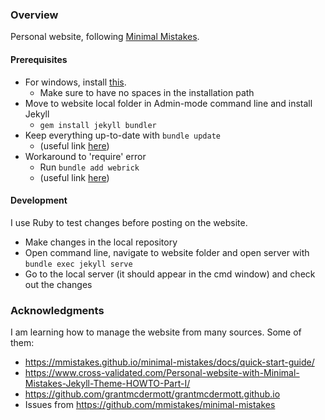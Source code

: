 
### Overview

Personal website, following [Minimal Mistakes](https://mmistakes.github.io/minimal-mistakes/).

#### Prerequisites 

- For windows, install [this](https://rubyinstaller.org/).
    - Make sure to have no spaces in the installation path
- Move to website local folder in Admin-mode command line and install Jekyll
    - `gem install jekyll bundler`
- Keep everything up-to-date with `bundle update`
    - (useful link [here](https://gist.github.com/widdowquinn/f255783f826f358f5de97186131419a9))
- Workaround to 'require' error
    - Run `bundle add webrick`
    - (useful link [here](https://github.com/jekyll/jekyll/issues/8523))

#### Development

I use Ruby to test changes before posting on the website. 

- Make changes in the local repository
- Open command line, navigate to website folder and open server with `bundle exec jekyll serve`
- Go to the local server (it should appear in the cmd window) and check out the changes

### Acknowledgments

I am learning how to manage the website from many sources. Some of them:

- https://mmistakes.github.io/minimal-mistakes/docs/quick-start-guide/
- https://www.cross-validated.com/Personal-website-with-Minimal-Mistakes-Jekyll-Theme-HOWTO-Part-I/
- https://github.com/grantmcdermott/grantmcdermott.github.io
- Issues from https://github.com/mmistakes/minimal-mistakes
